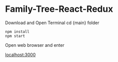 # Family-Tree-React-Redux

Download and Open Terminal
cd {main} folder
```
npm install
npm start
```
Open web browser and enter

[localhost:3000](http://localhost:3000/)
